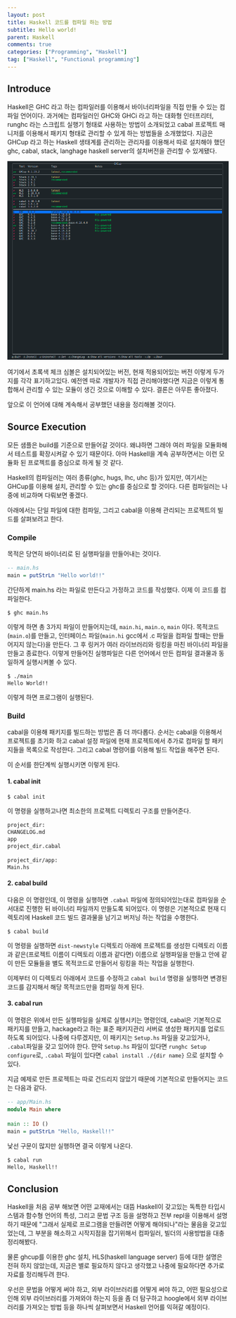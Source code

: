 ```yaml
---
layout: post
title: Haskell 코드를 컴파일 하는 방법
subtitle: Hello world!
parent: Haskell
comments: true
categories: ["Programming", "Haskell"]
tag: ["Haskell", "Functional programming"]
---
```


## Introduce

Haskell은 GHC 라고 하는 컴파일러를 이용해서 바이너리파일을 직접 만들 수 있는 컴파일 언어이다. 과거에는 컴파일러인 GHC와 GHCi 라고 하는 대화형 인터프리터, runghc 라는 스크립트 실행기 형태로 사용하는 방법이 소개되었고 cabal 프로젝트 매니저를 이용해서 패키지 형태로 관리할 수 있게 하는 방법들을 소개했었다.
지금은 GHCup 라고 하는 Haskell 생태계를 관리하는 관리자를 이용해서 따로 설치해야 했던 ghc, cabal, stack, langhage haskell server의 설치버전을 관리할 수 있게됐다.

![GHCup의 terminal UI](/img/2023-06-23-studying-about-haskell/screenshot_ghcup_tui.png)

여기에서 초록색 체크 심볼은 설치되어있는 버전, 현재 적용되어있는 버전 이렇게 두가지를 각각 표기하고있다. 예전엔 따로 개발자가 직접 관리해야했다면 지금은 이렇게 통합해서 관리할 수 있는 모듈이 생긴 것으로 이해할 수 있다. 결론은 아무튼 좋아졌다.

앞으로 이 언어에 대해 계속해서 공부했던 내용을 정리해볼 것이다.

## Source Execution

모든 샘플은 build를 기준으로 만들어갈 것이다. 왜냐하면 그래야 여러 파일을 모듈화해서 테스트를 확장시켜갈 수 있기 때문이다. 아마 Haskell을 계속 공부하면서는 이런 모듈화 된 프로젝트를 중심으로 하게 될 것 같다.

Haskell의 컴파일러는 여러 종류(ghc, hugs, lhc, uhc 등)가 있지만, 여기서는 GHCup를 이용해 설치, 관리할 수 있는 ghc를 중심으로 할 것이다. 다른 컴파일러는 나중에 비교하며 다뤄보면 좋겠다.

아래에서는 단일 파일에 대한 컴파일, 그리고 cabal을 이용해 관리되는 프로젝트의 빌드를 살펴보려고 한다.

### Compile

목적은 당연히 바이너리로 된 실행파일을 만들어내는 것이다.

``` haskell
-- main.hs
main = putStrLn "Hello world!!"
```

간단하게 main.hs 라는 파일로 만든다고 가정하고 코드를 작성했다. 이제 이 코드를 컴파일한다.

``` shell
$ ghc main.hs
```

이렇게 하면 총 3가지 파일이 만들어지는데, `main.hi`, `main.o`, `main` 이다. 목적코드(`main.o`)를 만들고, 인터페이스 파일(`main.hi` gcc에서 .c 파일을 컴파일 할때는 만들어지지 않는다)을 만든다. 그 후 링커가 여러 라이브러리와 링킹을 마친 바이너리 파일을 만들고 종료한다. 이렇게 만들어진 실행파일은 다른 언어에서 만든 컴파일 결과물과 동일하게 실행시켜볼 수 있다.

``` shell
$ ./main
Hello World!!
```

이렇게 하면 프로그램이 실행된다.

### Build

cabal을 이용해 패키지를 빌드하는 방법은 좀 더 까다롭다. 순서는 cabal을 이용해서 프로젝트를 초기화 하고 cabal 설정 파일에 현재 프로젝트에서 추가로 컴파일 할 패키지들을 목록으로 작성한다. 그리고 cabal 명령어를 이용해 빌드 작업을 해주면 된다.

이 순서를 한단계씩 실행시키면 이렇게 된다.

#### 1. cabal init

``` shell
$ cabal init
```

이 명령을 실행하고나면 최소한의 프로젝트 디렉토리 구조를 만들어준다.

``` shell
project_dir:
CHANGELOG.md
app
project_dir.cabal 

project_dir/app:
Main.hs
```

#### 2. cabal build

다음은 이 명령인데, 이 명령을 실행하면 `.cabal` 파일에 정의되어있는대로 컴파일을 순서대로 진행한 뒤 바이너리 파일까지 만들도록 되어있다. 이 명령은 기본적으로 현재 디렉토리에 Haskell 코드 빌드 결과물을 남기고 버저닝 하는 작업을 수행한다.

``` shell
$ cabal build
```

이 명령을 실행하면 `dist-newstyle` 디렉토리 아래에 프로젝트를 생성한 디렉토리 이름과 같은(프로젝트 이름이 디렉토리 이름과 같다면) 이름으로 실행파일을 만들고 안에 같이 만든 모듈들을 별도 목적코드로 만들어서 링킹을 하는 작업을 실행한다.

이제부터 이 디렉토리 아래에서 코드를 수정하고 `cabal build` 명령을 실행하면 변경된 코드를 감지해서 해당 목적코드만을 컴파일 하게 된다.

#### 3. cabal run

이 명령은 위에서 만든 실행파일을 실제로 실행시키는 명령인데, cabal은 기본적으로 패키지를 만들고, hackage라고 하는 표준 패키지관리 서버로 생성한 패키지를 업로드하도록 되어있다. 나중에 다루겠지만, 이 패키지는 `Setup.hs` 파일을 갖고있거나, `.cabal`파일을 갖고 있어야 한다. 먄악 `Setup.hs` 파일이 있다면 `runghc Setup configure`로, `.cabal` 파일이 있다면 `cabal install ./{dir name}` 으로 설치할 수 있다.

지금 예제로 만든 프로젝트는 따로 건드리지 않았기 때문에 기본적으로 만들어지는 코드는 다음과 같다. 

``` haskell
-- app/Main.hs
module Main where

main :: IO ()
main = putStrLn "Hello, Haskell!!"
```

낯선 구문이 많지만 실행하면 결국 이렇게 나온다.

``` shell
$ cabal run
Hello, Haskell!!
```

## Conclusion

Haskell을 처음 공부 해보면 어떤 교재에서는 대뜸 Haskell이 갖고있는 독특한 타입시스템과 함수형 언어의 특성, 그리고 문법 구조 등을 설명하고 전부 repl을 이용해서 설명하기 때문에 "그래서 실제로 프로그램을 만들려면 어떻게 해야되나"라는 물음을 갖고있었는데, 그 부분을 해소하고 시작지점을 잡기위해서 컴파일러, 빌더의 사용방법을 대충 정리해봤다.

물론 ghcup를 이용한 ghc 설치, HLS(haskell language server) 등에 대한 설명은 전혀 하지 않았는데, 지금은 별로 필요하지 않다고 생각했고 나중에 필요하다면 추가로 자료를 정리해두려 한다.

우선은 문법을 어떻게 써야 하고, 외부 라이브러리를 어떻게 써야 하고, 어떤 필요성으로 인해 외부 라이브러리를 가져와야 하는지 등을 좀 더 탐구하고 hoogle에서 외부 라이브러리를 가져오는 방법 등을 하나씩 살펴보면서 Haskell 언어를 익혀갈 예정이다.
